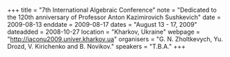 +++
title = "7th International Algebraic Conference"
note = "Dedicated to the 120th anniversary of Professor Anton Kazimirovich Sushkevich"
date = 2009-08-13
enddate = 2009-08-17
dates = "August 13 - 17, 2009"
dateadded = 2008-10-27
location = "Kharkov, Ukraine"
webpage = "http://iaconu2009.univer.kharkov.ua"
organisers = "G. N. Zholtkevych, Yu. Drozd, V. Kirichenko and B. Novikov."
speakers = "T.B.A."
+++
